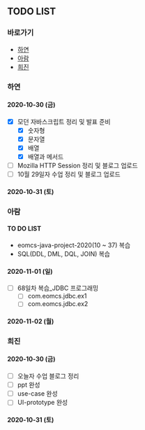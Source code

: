 ## TODO LIST

### 바로가기
- [하연]()
- [아람]()
- [희진]()


### 하연
#### 2020-10-30 (금)
- [X] 모던 자바스크립트 정리 및 발표 준비
  - [X] 숫자형
  - [X] 문자열
  - [X] 배열
  - [X] 배열과 메서드
- [ ] Mozilla HTTP Session 정리 및 블로그 업로드
- [ ] 10월 29일자 수업 정리 및 블로그 업로드

#### 2020-10-31 (토)


### 아람
#### TO DO LIST
- eomcs-java-project-2020(10 ~ 37) 복습
- SQL(DDL, DML, DQL, JOIN) 복습
#### 2020-11-01 (일)
- [ ] 68일차 복습_JDBC 프로그래밍
  - [ ] com.eomcs.jdbc.ex1
  - [ ] com.eomcs.jdbc.ex2
  
#### 2020-11-02 (월)


### 희진
#### 2020-10-30 (금)
- [ ] 오늘자 수업 블로그 정리
- [ ] ppt 완성
- [ ] use-case 완성
- [ ] UI-prototype 완성

#### 2020-10-31 (토)
